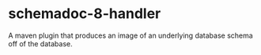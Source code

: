 # schemadoc-8-handler
A maven plugin that produces an image of an underlying database schema off of the database.
